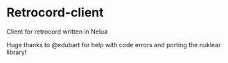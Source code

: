 # Retrocord-client
Client for retrocord written in Nelua

Huge thanks to @edubart for help with code errors and porting the nuklear library!
